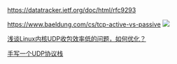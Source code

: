 https://datatracker.ietf.org/doc/html/rfc9293


https://www.baeldung.com/cs/tcp-active-vs-passive
![](https://www.baeldung.com/wp-content/uploads/sites/4/2021/12/ActivePassive.png)


[浅谈Linux内核UDP收包效率低的问题，如何优化？](https://mp.weixin.qq.com/s/98kWv5_1l6k_LQkutsxQHw)

[手写一个UDP协议栈](https://mp.weixin.qq.com/s/xIsXV_Bz3ZeQ1iVI57YrUw)